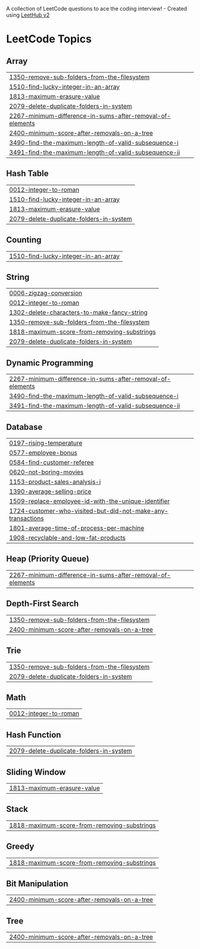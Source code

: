 A collection of LeetCode questions to ace the coding interview! - Created using [LeetHub v2](https://github.com/arunbhardwaj/LeetHub-2.0)
<!---LeetCode Topics Start-->
# LeetCode Topics
## Array
|  |
| ------- |
| [1350-remove-sub-folders-from-the-filesystem](https://github.com/GovindShukla-ux/DailyLeet/tree/master/1350-remove-sub-folders-from-the-filesystem) |
| [1510-find-lucky-integer-in-an-array](https://github.com/GovindShukla-ux/DailyLeet/tree/master/1510-find-lucky-integer-in-an-array) |
| [1813-maximum-erasure-value](https://github.com/GovindShukla-ux/DailyLeet/tree/master/1813-maximum-erasure-value) |
| [2079-delete-duplicate-folders-in-system](https://github.com/GovindShukla-ux/DailyLeet/tree/master/2079-delete-duplicate-folders-in-system) |
| [2267-minimum-difference-in-sums-after-removal-of-elements](https://github.com/GovindShukla-ux/DailyLeet/tree/master/2267-minimum-difference-in-sums-after-removal-of-elements) |
| [2400-minimum-score-after-removals-on-a-tree](https://github.com/GovindShukla-ux/DailyLeet/tree/master/2400-minimum-score-after-removals-on-a-tree) |
| [3490-find-the-maximum-length-of-valid-subsequence-i](https://github.com/GovindShukla-ux/DailyLeet/tree/master/3490-find-the-maximum-length-of-valid-subsequence-i) |
| [3491-find-the-maximum-length-of-valid-subsequence-ii](https://github.com/GovindShukla-ux/DailyLeet/tree/master/3491-find-the-maximum-length-of-valid-subsequence-ii) |
## Hash Table
|  |
| ------- |
| [0012-integer-to-roman](https://github.com/GovindShukla-ux/DailyLeet/tree/master/0012-integer-to-roman) |
| [1510-find-lucky-integer-in-an-array](https://github.com/GovindShukla-ux/DailyLeet/tree/master/1510-find-lucky-integer-in-an-array) |
| [1813-maximum-erasure-value](https://github.com/GovindShukla-ux/DailyLeet/tree/master/1813-maximum-erasure-value) |
| [2079-delete-duplicate-folders-in-system](https://github.com/GovindShukla-ux/DailyLeet/tree/master/2079-delete-duplicate-folders-in-system) |
## Counting
|  |
| ------- |
| [1510-find-lucky-integer-in-an-array](https://github.com/GovindShukla-ux/DailyLeet/tree/master/1510-find-lucky-integer-in-an-array) |
## String
|  |
| ------- |
| [0006-zigzag-conversion](https://github.com/GovindShukla-ux/DailyLeet/tree/master/0006-zigzag-conversion) |
| [0012-integer-to-roman](https://github.com/GovindShukla-ux/DailyLeet/tree/master/0012-integer-to-roman) |
| [1302-delete-characters-to-make-fancy-string](https://github.com/GovindShukla-ux/DailyLeet/tree/master/1302-delete-characters-to-make-fancy-string) |
| [1350-remove-sub-folders-from-the-filesystem](https://github.com/GovindShukla-ux/DailyLeet/tree/master/1350-remove-sub-folders-from-the-filesystem) |
| [1818-maximum-score-from-removing-substrings](https://github.com/GovindShukla-ux/DailyLeet/tree/master/1818-maximum-score-from-removing-substrings) |
| [2079-delete-duplicate-folders-in-system](https://github.com/GovindShukla-ux/DailyLeet/tree/master/2079-delete-duplicate-folders-in-system) |
## Dynamic Programming
|  |
| ------- |
| [2267-minimum-difference-in-sums-after-removal-of-elements](https://github.com/GovindShukla-ux/DailyLeet/tree/master/2267-minimum-difference-in-sums-after-removal-of-elements) |
| [3490-find-the-maximum-length-of-valid-subsequence-i](https://github.com/GovindShukla-ux/DailyLeet/tree/master/3490-find-the-maximum-length-of-valid-subsequence-i) |
| [3491-find-the-maximum-length-of-valid-subsequence-ii](https://github.com/GovindShukla-ux/DailyLeet/tree/master/3491-find-the-maximum-length-of-valid-subsequence-ii) |
## Database
|  |
| ------- |
| [0197-rising-temperature](https://github.com/GovindShukla-ux/DailyLeet/tree/master/0197-rising-temperature) |
| [0577-employee-bonus](https://github.com/GovindShukla-ux/DailyLeet/tree/master/0577-employee-bonus) |
| [0584-find-customer-referee](https://github.com/GovindShukla-ux/DailyLeet/tree/master/0584-find-customer-referee) |
| [0620-not-boring-movies](https://github.com/GovindShukla-ux/DailyLeet/tree/master/0620-not-boring-movies) |
| [1153-product-sales-analysis-i](https://github.com/GovindShukla-ux/DailyLeet/tree/master/1153-product-sales-analysis-i) |
| [1390-average-selling-price](https://github.com/GovindShukla-ux/DailyLeet/tree/master/1390-average-selling-price) |
| [1509-replace-employee-id-with-the-unique-identifier](https://github.com/GovindShukla-ux/DailyLeet/tree/master/1509-replace-employee-id-with-the-unique-identifier) |
| [1724-customer-who-visited-but-did-not-make-any-transactions](https://github.com/GovindShukla-ux/DailyLeet/tree/master/1724-customer-who-visited-but-did-not-make-any-transactions) |
| [1801-average-time-of-process-per-machine](https://github.com/GovindShukla-ux/DailyLeet/tree/master/1801-average-time-of-process-per-machine) |
| [1908-recyclable-and-low-fat-products](https://github.com/GovindShukla-ux/DailyLeet/tree/master/1908-recyclable-and-low-fat-products) |
## Heap (Priority Queue)
|  |
| ------- |
| [2267-minimum-difference-in-sums-after-removal-of-elements](https://github.com/GovindShukla-ux/DailyLeet/tree/master/2267-minimum-difference-in-sums-after-removal-of-elements) |
## Depth-First Search
|  |
| ------- |
| [1350-remove-sub-folders-from-the-filesystem](https://github.com/GovindShukla-ux/DailyLeet/tree/master/1350-remove-sub-folders-from-the-filesystem) |
| [2400-minimum-score-after-removals-on-a-tree](https://github.com/GovindShukla-ux/DailyLeet/tree/master/2400-minimum-score-after-removals-on-a-tree) |
## Trie
|  |
| ------- |
| [1350-remove-sub-folders-from-the-filesystem](https://github.com/GovindShukla-ux/DailyLeet/tree/master/1350-remove-sub-folders-from-the-filesystem) |
| [2079-delete-duplicate-folders-in-system](https://github.com/GovindShukla-ux/DailyLeet/tree/master/2079-delete-duplicate-folders-in-system) |
## Math
|  |
| ------- |
| [0012-integer-to-roman](https://github.com/GovindShukla-ux/DailyLeet/tree/master/0012-integer-to-roman) |
## Hash Function
|  |
| ------- |
| [2079-delete-duplicate-folders-in-system](https://github.com/GovindShukla-ux/DailyLeet/tree/master/2079-delete-duplicate-folders-in-system) |
## Sliding Window
|  |
| ------- |
| [1813-maximum-erasure-value](https://github.com/GovindShukla-ux/DailyLeet/tree/master/1813-maximum-erasure-value) |
## Stack
|  |
| ------- |
| [1818-maximum-score-from-removing-substrings](https://github.com/GovindShukla-ux/DailyLeet/tree/master/1818-maximum-score-from-removing-substrings) |
## Greedy
|  |
| ------- |
| [1818-maximum-score-from-removing-substrings](https://github.com/GovindShukla-ux/DailyLeet/tree/master/1818-maximum-score-from-removing-substrings) |
## Bit Manipulation
|  |
| ------- |
| [2400-minimum-score-after-removals-on-a-tree](https://github.com/GovindShukla-ux/DailyLeet/tree/master/2400-minimum-score-after-removals-on-a-tree) |
## Tree
|  |
| ------- |
| [2400-minimum-score-after-removals-on-a-tree](https://github.com/GovindShukla-ux/DailyLeet/tree/master/2400-minimum-score-after-removals-on-a-tree) |
<!---LeetCode Topics End-->